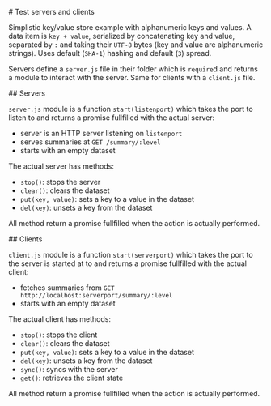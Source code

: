 # Test servers and clients

Simplistic key/value store example with alphanumeric keys and values. A data item is `key + value`, serialized by concatenating key and value, separated by `:` and taking their `UTF-8` bytes (key and value are alphanumeric strings). Uses default (`SHA-1`) hashing and default (`3`) spread.

Servers define a `server.js` file in their folder which is `require`d and returns a module to interact with the server. Same for clients with a `client.js` file.

## Servers

`server.js` module is a function `start(listenport)` which takes the port to listen to and returns a promise fullfilled with the actual server:

* server is an HTTP server listening on `listenport`
* serves summaries at `GET /summary/:level`
* starts with an empty dataset

The actual server has methods:

* `stop()`: stops the server
* `clear()`: clears the dataset
* `put(key, value)`: sets a key to a value in the dataset
* `del(key)`: unsets a key from the dataset

All method return a promise fullfilled when the action is actually performed.

## Clients


`client.js` module is a function `start(serverport)` which takes the port to the server is started at to and returns a promise fullfilled with the actual client:

* fetches summaries from `GET http://localhost:serverport/summary/:level`
* starts with an empty dataset

The actual client has methods:

* `stop()`: stops the client
* `clear()`: clears the dataset
* `put(key, value)`: sets a key to a value in the dataset
* `del(key)`: unsets a key from the dataset
* `sync()`: syncs with the server
* `get()`: retrieves the client state

All method return a promise fullfilled when the action is actually performed.
